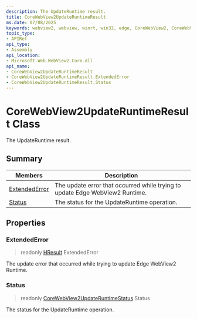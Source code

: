 ```yaml
---
description: The UpdateRuntime result.
title: CoreWebView2UpdateRuntimeResult
ms.date: 07/08/2025
keywords: webview2, webview, winrt, win32, edge, CoreWebView2, CoreWebView2Controller, browser control, edge html, CoreWebView2UpdateRuntimeResult
topic_type:
- APIRef
api_type:
- Assembly
api_location:
- Microsoft.Web.WebView2.Core.dll
api_name:
- CoreWebView2UpdateRuntimeResult
- CoreWebView2UpdateRuntimeResult.ExtendedError
- CoreWebView2UpdateRuntimeResult.Status
---
```


# CoreWebView2UpdateRuntimeResult Class



The UpdateRuntime result.

## Summary

Members|Description
--|--
[ExtendedError](#extendederror) | The update error that occurred while trying to update Edge WebView2 Runtime.
[Status](#status) | The status for the UpdateRuntime operation.

## Properties

### ExtendedError

> readonly  [HResult](/uwp/api/Windows.Foundation.HResult) ExtendedError

The update error that occurred while trying to update Edge WebView2 Runtime.

### Status

> readonly  [CoreWebView2UpdateRuntimeStatus](corewebview2updateruntimestatus.md) Status

The status for the UpdateRuntime operation.




